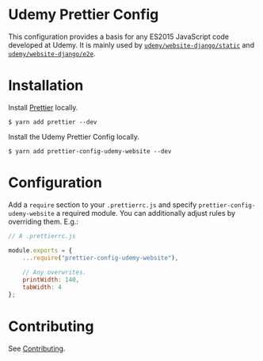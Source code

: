 Udemy Prettier Config
=========================

This configuration provides a basis for any ES2015 JavaScript code developed at Udemy. 
It is mainly used by [`udemy/website-django/static`](https://github.com/udemy/website-django/tree/master/static/.prettierrc.js)
and [`udemy/website-django/e2e`](https://github.com/udemy/website-django/tree/master/e2e/.prettierrc.js).

# Installation

Install [Prettier](https://github.com/prettier/prettier) locally.

    $ yarn add prettier --dev

Install the Udemy Prettier Config locally.

    $ yarn add prettier-config-udemy-website --dev

# Configuration

Add a `require` section to your `.prettierrc.js` and specify `prettier-config-udemy-website` a required module.
You can additionally adjust rules by overriding them. E.g.:

```js
// A .prettierrc.js

module.exports = {
    ...require("prettier-config-udemy-website"),
    
    // Any overwrites.
    printWidth: 140,
    tabWidth: 4
};
```

# Contributing

See [Contributing](/README.md#contributing).
